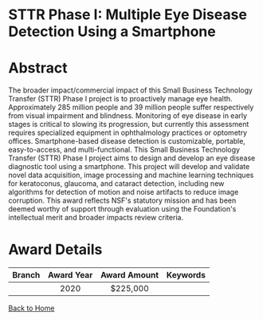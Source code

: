 
STTR Phase I: Multiple Eye Disease Detection Using a Smartphone
===============================================================

# Abstract


The broader impact/commercial impact of this Small Business Technology Transfer (STTR) Phase I project is to proactively manage eye health. Approximately 285 million people and 39 million people suffer respectively from visual impairment and blindness. Monitoring of eye disease in early stages is critical to slowing its progression, but currently this assessment requires specialized equipment in ophthalmology practices or optometry offices. Smartphone-based disease detection is customizable, portable, easy-to-access, and multi-functional. This Small Business Technology Transfer (STTR) Phase I project aims to design and develop an eye disease diagnostic tool using a smartphone. This project will develop and validate novel data acquisition, image processing and machine learning techniques for keratoconus, glaucoma, and cataract detection, including new algorithms for detection of motion and noise artifacts to reduce image corruption. This award reflects NSF's statutory mission and has been deemed worthy of support through evaluation using the Foundation's intellectual merit and broader impacts review criteria.  

# Award Details

|Branch|Award Year|Award Amount|Keywords|
| :---: | :---: | :---: | :---: |
||2020|$225,000||
  
  


[Back to Home](https://github.com/chrischow/dod_sbir_awards#632)